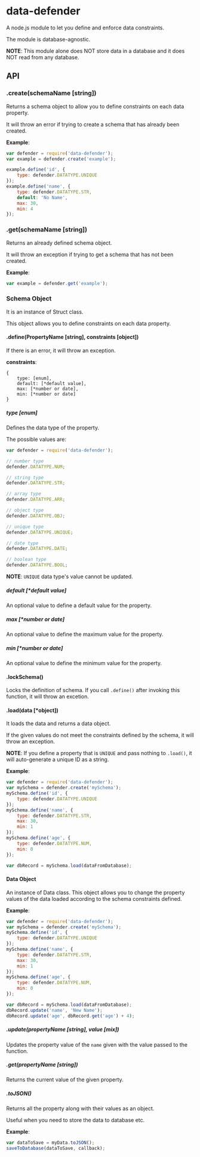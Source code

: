 # data-defender

A node.js module to let you define and enforce data constraints.

The module is database-agnostic.

**NOTE**: This module alone does NOT store data in a database and it does NOT read from any database.

## API

### .create(schemaName [string])

Returns a schema object to allow you to define constraints on each data property.

It will throw an error if trying to create a schema that has already been created.

**Example**:

```javascript
var defender = require('data-defender');
var example = defender.create('example');

example.define('id', {
	type: defender.DATATYPE.UNIQUE
});
example.define('name', {
	type: defender.DATATYPE.STR,
	default: 'No Name',
	max: 30,
	min: 4
});
```

### .get(schemaName [string])

Returns an already defined schema object.

It will throw an exception if trying to get a schema that has not been created.

**Example**:

```javascript
var example = defender.get('example');
```

### Schema Object

It is an instance of Struct class.

This object allows you to define constraints on each data property.

#### .define(PropertyName [string], constraints [object])

If there is an error, it will throw an exception.

**constraints**:

```
{
	type: [enum],
	default: [*default value],
	max: [*number or date],
	min: [*number or date] 
}
```

##### type [enum]

Defines the data type of the property.

The possible values are:

```javascript
var defender = require('data-defender');

// number type
defender.DATATYPE.NUM;

// string type
defender.DATATYPE.STR;

// array type
defender.DATATYPE.ARR;

// object type
defender.DATATYPE.OBJ;

// unique type
defender.DATATYPE.UNIQUE;

// date type
defender.DATATYPE.DATE;

// boolean type
defender.DATATYPE.BOOL;
```

**NOTE**: `UNIQUE` data type's value cannot be updated.

##### default [*default value]

An optional value to define a default value for the property.

##### max [*number or date]

An optional value to define the maximum value for the property.

##### min [*number or date]

An optional value to define the minimum value for the property.

#### .lockSchema()

Locks the definition of schema. If you call `.define()` after invoking this function, it will throw an excetion.

#### .load(data [*object])

It loads the data and returns a data object.

If the given values do not meet the constraints defined by the schema, it will throw an exception.

**NOTE**: If you define a property that is `UNIQUE` and pass nothing to `.load()`, it will auto-generate a unique ID as a string.

**Example**:

```javascript
var defender = require('data-defender');
var mySchema = defender.create('mySchema');
mySchema.define('id', {
	type: defender.DATATYPE.UNIQUE
});
mySchema.define('name', {
	type: defender.DATATYPE.STR,
	max: 30,
	min: 1
});
mySchema.define('age', {
	type: defender.DATATYPE.NUM,
	min: 0
});

var dbRecord = mySchema.load(dataFromDatabase);
```

#### Data Object

An instance of Data class. This object allows you
to change the property values of the data loaded according to the schema constraints defined.

**Example**:

```javascript
var defender = require('data-defender');
var mySchema = defender.create('mySchema');
mySchema.define('id', {
	type: defender.DATATYPE.UNIQUE
});
mySchema.define('name', {
	type: defender.DATATYPE.STR,
	max: 30,
	min: 1
});
mySchema.define('age', {
	type: defender.DATATYPE.NUM,
	min: 0
});

var dbRecord = mySchema.load(dataFromDatabase);
dbRecord.update('name', 'New Name');
dbRecord.update('age', dbRecord.get('age') + 4);
```

##### .update(propertyName [string], value [mix])

Updates the property value of the `name` given with the value passed to the function.

##### .get(propertyName [string])

Returns the current value of the given property.

##### .toJSON()

Returns all the property along with their values as an object.

Useful when you need to store the data to database etc.

**Example**:

```javascript
var dataToSave = myData.toJSON();
saveToDatabase(dataToSave, callback);
```

